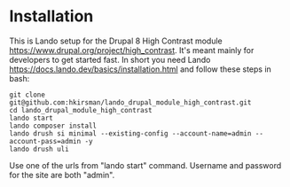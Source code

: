 # Installation

This is Lando setup for the Drupal 8 High Contrast module
https://www.drupal.org/project/high_contrast. It's meant mainly for developers
to get started fast. In short you need Lando
https://docs.lando.dev/basics/installation.html and follow these steps in bash:

    git clone git@github.com:hkirsman/lando_drupal_module_high_contrast.git
    cd lando_drupal_module_high_contrast
    lando start
    lando composer install
    lando drush si minimal --existing-config --account-name=admin --account-pass=admin -y
    lando drush uli

Use one of the urls from "lando start" command. Username and password for the site are both "admin".
